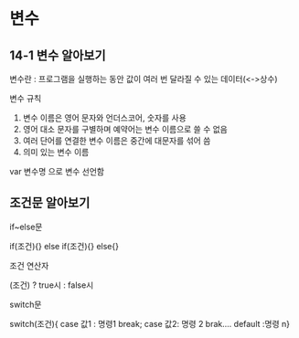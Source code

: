 <h1>변수</h1>

<h2>14-1 변수 알아보기</h2>
<p>변수란 : 프로그램을 실행하는 동안 값이 여러 번 달라질 수 있는 데이터(<->상수)</p>
변수 규칙
<br>
<ol>
  <li>변수 이름은 영어 문자와 언더스코어, 숫자를 사용</li>
  <li>영어 대소 문자를 구별하며 예약어는 변수 이름으로 쓸 수 없음</li>
  <li>여러 단어를 연결한 변수 이름은 중간에 대문자를 섞어 씀</li>
  <li>의미 있는 변수 이름</li>
</ol>

<p> var 변수명  으로 변수 선언함</p>


<h2>조건문 알아보기</h2>
<p>if~else문</p>
if(조건){}
else if(조건){}
else{}


<p>조건 연산자</p>
(조건) ? true시 : false시

<p>switch문</p>
switch(조건){
case 값1 : 명령1
break;
case 값2: 명령 2
brak....
default :명령 n}
